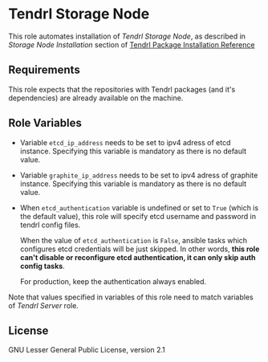 Tendrl Storage Node
===================

This role automates installation of *Tendrl Storage Node*, as described in
*Storage Node Installation* section of [Tendrl Package Installation
Reference](https://github.com/Tendrl/documentation/wiki/Tendrl-Package-Installation-Reference)

Requirements
------------

This role expects that the repositories with Tendrl packages (and it's
dependencies) are already available on the machine.

Role Variables
--------------

 *  Variable `etcd_ip_address` needs to be set to ipv4 adress of etcd instance.
    Specifying this variable is mandatory as there is no default value.

 *  Variable `graphite_ip_address` needs to be set to ipv4 adress of graphite
    instance. Specifying this variable is mandatory as there is no default
    value.

 *  When `etcd_authentication` variable is undefined or set to `True` (which is
    the default value), this role will specify etcd username and password in
    tendrl config files.

    When the value of `etcd_authentication` is `False`, ansible tasks which
    configures etcd credentials will be just skipped.
    In other words, **this role can't disable or reconfigure etcd
    authentication, it can only skip auth config tasks**.

    For production, keep the authentication always enabled.

Note that values specified in variables of this role need to match variables
of *Tendrl Server* role.

License
-------

GNU Lesser General Public License, version 2.1
